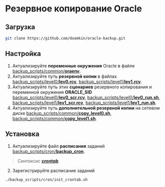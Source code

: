 # Резервное копирование Oracle

## Загрузка

```bash
git clone https://github.com/doomkin/oracle-backup.git
```

## Настройка

1. Актуализируйте **переменные окружения** Oracle в файле [backup_scripts/common/**oraenv**](backup_scripts/common/oraenv).
2. Актуализируйте путь **резервной копии** в файлах [backup_scripts/level0/**lev0.rcv**](backup_scripts/level0/lev0.rcv), [backup_scripts/level1/**lev1.rcv**](backup_scripts/level1/lev1.rcv).
3. Актуализируйте путь этих **сценариев** резервного копирования и переменной окружения **ORACLE_SID** [backup_scripts/level0/**lev0_scr.rcv**](backup_scripts/level0/lev0_scr.rcv), [backup_scripts/level0/**lev0_run.sh**](backup_scripts/level0/lev0_run.sh), [backup_scripts/level1/**lev1_scr.rcv**](backup_scripts/level1/lev1_scr.rcv), [backup_scripts/level1/**lev1_run.sh**](backup_scripts/level1/lev1_run.sh).
4. Актуализируйте путь **дополнительной резервной копии** на сетевом диске [backup_scripts/common/**copy_level0.sh**](backup_scripts/common/copy_level0.sh), [backup_scripts/common/**copy_level1.sh**](backup_scripts/common/copy_level1.sh).

## Установка

1. Актуализируйте файл **расписания** заданий [backup_scripts/cron/**backup_cron**](backup_scripts/cron/backup_cron).

> _Синтаксис [**crontab**](https://losst.ru/nastrojka-cron)._

2. Зарегистрируйте расписание заданий
```bash
./backup_scripts/cron/init_crontab.sh
```
